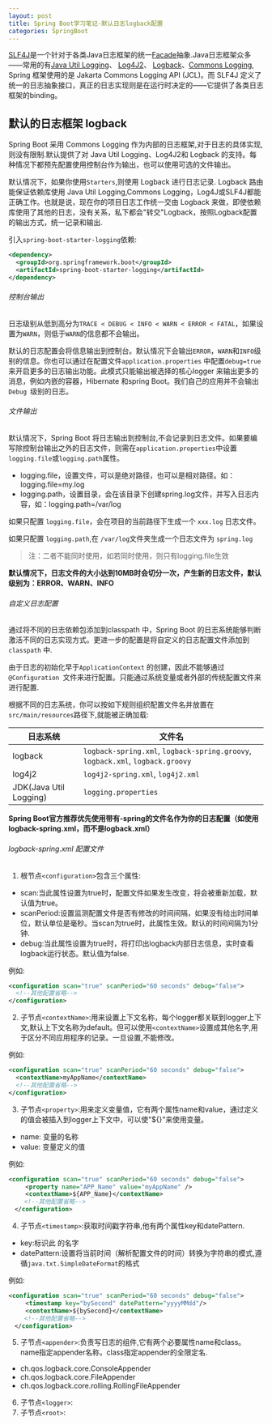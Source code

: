 ```yaml
---
layout: post
title: Spring Boot学习笔记-默认日志logback配置
categories: SpringBoot
---
```


[SLF4J](https://www.slf4j.org/)是一个针对于各类Java日志框架的统一[Facade](https://en.wikipedia.org/wiki/Facade_pattern)抽象.Java日志框架众多——常用的有[Java Util Logging](https://docs.oracle.com/javase/8/docs/api//java/util/logging/package-summary.html)、 [Log4J2](https://logging.apache.org/log4j/2.x/)、 [Logback](https://logback.qos.ch/)、[Commons Logging](https://commons.apache.org/proper/commons-logging/), Spring 框架使用的是 Jakarta Commons Logging API (JCL)。而 SLF4J 定义了统一的日志抽象接口，真正的日志实现则是在运行时决定的——它提供了各类日志框架的binding。

## 默认的日志框架 logback

Spring Boot 采用 Commons Logging 作为内部的日志框架,对于日志的具体实现,则没有限制.默认提供了对 Java Util Logging、Log4J2和 Logback 的支持。每种情况下都预先配置使用控制台作为输出，也可以使用可选的文件输出。

默认情况下，如果你使用``Starters``,则使用 Logback 进行日志记录. Logback 路由能保证依赖库使用 Java Util Logging,Commons Logging，Log4J或SLF4J都能正确工作。也就是说，现在你的项目日志工作统一交由 Logback 来做，即使依赖库使用了其他的日志，没有关系，私下都会"转交"Logback，按照Logback配置的输出方式，统一记录和输出.

引入``spring-boot-starter-logging``依赖:
```XML
<dependency>
  <groupId>org.springframework.boot</groupId>
  <artifactId>spring-boot-starter-logging</artifactId>
</dependency>
```
###### 控制台输出
日志级别从低到高分为``TRACE < DEBUG < INFO < WARN < ERROR < FATAL``，如果设置为``WARN``，则低于``WARN``的信息都不会输出。

默认的日志配置会将信息输出到控制台。默认情况下会输出``ERROR``，``WARN``和``INFO``级别的信息。你也可以通过在配置文件``application.properties`` 中配置``debug=true`` 来开启更多的日志输出功能。此模式只能输出被选择的核心logger 来输出更多的消息，例如内嵌的容器，Hibernate 和spring Boot。我们自己的应用并不会输出``Debug ``级别的日志。
###### 文件输出
默认情况下，Spring Boot 将日志输出到控制台,不会记录到日志文件。如果要编写除控制台输出之外的日志文件，则需在``application.properties``中设置``logging.file``或``logging.path``属性。

 * logging.file，设置文件，可以是绝对路径，也可以是相对路径。如：logging.file=my.log
 * logging.path，设置目录，会在该目录下创建spring.log文件，并写入日志内容，如：logging.path=/var/log

如果只配置 ``logging.file``，会在项目的当前路径下生成一个 ``xxx.log`` 日志文件。

如果只配置 ``logging.path``,在 ``/var/log``文件夹生成一个日志文件为 ``spring.log``

>注：二者不能同时使用，如若同时使用，则只有logging.file生效

**默认情况下，日志文件的大小达到10MB时会切分一次，产生新的日志文件，默认级别为：ERROR、WARN、INFO**

###### 自定义日志配置
通过将不同的日志依赖包添加到classpath 中，Spring Boot 的日志系统能够判断激活不同的日志实现方式。更进一步的配置是将自定义的日志配置文件添加到``classpath`` 中.

由于日志的初始化早于``ApplicationContext`` 的创建，因此不能够通过``@Configuration ``文件来进行配置。只能通过系统变量或者外部的传统配置文件来进行配置.

根据不同的日志系统，你可以按如下规则组织配置文件名并放置在``src/main/resources``路径下,就能被正确加载:

|日志系统|文件名|
|--|--|
|logback|``logback-spring.xml``, ``logback-spring.groovy``, ``logback.xml``, ``logback.groovy``|
|log4j2|``log4j2-spring.xml``, ``log4j2.xml``|
|JDK(Java Util Logging)|``logging.properties``|

**Spring Boot官方推荐优先使用带有-spring的文件名作为你的日志配置（如使用logback-spring.xml，而不是logback.xml）**

###### logback-spring.xml 配置文件
1. 根节点``<configuration>``包含三个属性:
  - scan:当此属性设置为true时，配置文件如果发生改变，将会被重新加载，默认值为true。
  - scanPeriod:设置监测配置文件是否有修改的时间间隔，如果没有给出时间单位，默认单位是毫秒。当scan为true时，此属性生效。默认的时间间隔为1分钟.
  - debug:当此属性设置为true时，将打印出logback内部日志信息，实时查看logback运行状态。默认值为false.

  例如:
  ```XML
  <configuration scan="true" scanPeriod="60 seconds" debug="false">
    <!--其他配置省略-->
  </configuration>
  ```

2. 子节点``<contextName>``:用来设置上下文名称，每个logger都关联到logger上下文,默认上下文名称为default。但可以使用``<contextName>``设置成其他名字,用于区分不同应用程序的记录。一旦设置,不能修改。

  例如:
  ```XML
  <configuration scan="true" scanPeriod="60 seconds" debug="false">
    <contextName>myAppName</contextName>
    <!--其他配置省略-->
  </configuration>
  ```
3. 子节点``<property>``:用来定义变量值，它有两个属性name和value，通过<property>定义的值会被插入到logger上下文中，可以使"${}"来使用变量。
  - name: 变量的名称
  - value: 变量定义的值

  例如:
  ```XML
  <configuration scan="true" scanPeriod="60 seconds" debug="false">
　   <property name="APP_Name" value="myAppName" />
　   <contextName>${APP_Name}</contextName>
　　 <!--其他配置省略-->
　</configuration>
  ```
4. 子节点``<timestamp>``:获取时间戳字符串,他有两个属性key和datePattern.
  - key:标识此<timestamp> 的名字
  - datePattern:设置将当前时间（解析配置文件的时间）转换为字符串的模式,遵循``java.txt.SimpleDateFormat``的格式

  例如:
  ```XML
  <configuration scan="true" scanPeriod="60 seconds" debug="false">
　   <timestamp key="bySecond" datePattern="yyyyMMdd"/>
　   <contextName>${bySecond}</contextName>
　　 <!--其他配置省略-->
　</configuration>
  ```
5. 子节点``<appender>``:负责写日志的组件,它有两个必要属性name和class。name指定appender名称，class指定appender的全限定名.
  - ch.qos.logback.core.ConsoleAppender
  - ch.qos.logback.core.FileAppender
  - ch.qos.logback.core.rolling.RollingFileAppender
6. 子节点``<logger>``:
7. 子节点``<root>``:
